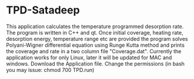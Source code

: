 # TPD-Satadeep
This application calculates the temperature programmed desorption rate. The program is written in C++ and qt.
Once initial coverage, heating rate, desorption energy, temperature range etc are provided the program solves Polyani-Wigner differential equation using Runge Kutta method and prints the coverage and rate in a two column file "Coverage.dat". Currently the application works for only Linux,
later it will be updated for MAC and windows.
Download the Application file. Change the permissions (in bash you may issue: chmod 700 TPD.run)


